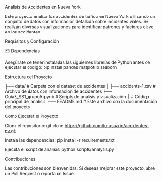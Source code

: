 Análisis de Accidentes en Nueva York

Este proyecto analiza los accidentes de tráfico en Nueva York utilizando un conjunto de datos con información detallada sobre incidentes viales. Se realizan diversas visualizaciones para identificar patrones y factores clave en los accidentes.

 Requisitos y Configuración

📦 Dependencias

Asegúrate de tener instaladas las siguientes librerías de Python antes de ejecutar el código:
pip install pandas matplotlib seaborn

 Estructura del Proyecto

 ├── data/                     # Carpeta con el dataset de accidentes
│   ├── accidents-1.csv       # Archivo de datos con información de accidentes
├── Guía3_SS1_grupo5.ipynb             # Scripts de análisis y visualización
│   # Código principal del análisis
├── README.md                 # Este archivo con la documentación del proyecto

Cómo Ejecutar el Proyecto

Clona el repositorio:
git clone https://github.com/tu-usuario/accidentes-ny.git

Instala las dependencias:
pip install -r requirements.txt

Ejecuta el script de análisis:
python scripts/analysis.py

Contribuciones

Las contribuciones son bienvenidas. Si deseas mejorar este proyecto, abre un Pull Request o reporta un Issue.



